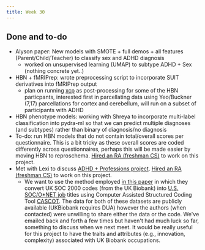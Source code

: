 ```yaml
---
title: Week 30
---
```


## Done and to-do
* Alyson paper: New models with SMOTE + full demos + all features (Parent/Child/Teacher) to classify sex and ADHD diagnosis
    * worked on unsupervised learning (UMAP) to subtype ADHD + Sex (nothing concrete yet..)
* HBN + fMRIPrep: wrote preprocessing script to incorporate SUIT derivatives into fMRIPrep output
    * plan on running [xcp](https://xcp-d.readthedocs.io/en/latest/) as post-processing for some of the HBN particpants, interested first in parcellating data using Yeo/Buckner (7,17) parcellations for cortex and cerebellum, will run on a subset of participants with ADHD
* HBN phenotype models: working with Shreya to incorporate multi-label classification into pydra-ml so that we can predict multiple diagnoses (and subtypes) rather than binary of diagnosis/no diagnosis
* To-do: run HBN models that do not contain total/overall scores per questionnaire. This is a bit tricky as these overall scores are coded differently across questionnaires, perhaps this will be made easier by moving HBN to reproschema. [Hired an RA (freshman CS)](../mentorship/spr23_urop_onboarding.md) to work on this project. 
* Met with Lexi to discuss [ADHD + Professions project](../projects/adhd_professions.md). [Hired an RA (freshman CS)](../mentorship/spr23_urop_onboarding.md) to work on this project. 
    * We want to use the method employed [in this paper](https://www.nature.com/articles/s41598-022-12905-y) in which they convert UK SOC 2000 codes (from the UK Biobank) into [U.S. SOC/O*NET job](https://onlinelibrary.wiley.com/doi/epdf/10.1111/j.1744-6570.2001.tb00100.x) titles using Computer Assisted Structured Coding Tool [CASCOT](https://warwick.ac.uk/fac/soc/ier/software/cascot/). The data for both of these datasets are publicly available (UKBiobank requires DUA) however the authors (when contacted) were unwilling to share either the data or the code. We've emailed back and forth a few times but haven't had much luck so far, something to discuss when we next meet. It would be really useful for this project to have the traits and attributes (e.g., innovation, complexity) associated with UK Biobank occupations. 